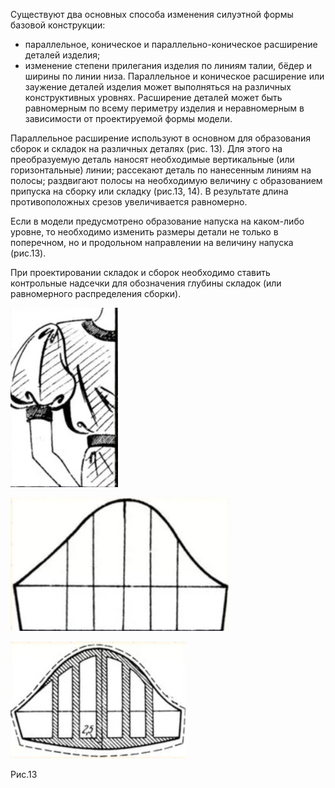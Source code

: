 Существуют два основных способа изменения силуэтной формы базовой конструкции:
- параллельное, коническое и параллельно-коническое расширение деталей изделия;
- изменение степени прилегания изделия по линиям талии, бёдер и ширины по линии низа.
Параллельное и коническое расширение или заужение деталей изделия может выполняться на различных конструктивных уровнях. Расширение деталей может быть равномерным по всему периметру изделия и неравномерным в зависимости от проектируемой формы модели.

Параллельное расширение используют в основном для образования сборок и складок на различных деталях (рис. 13). Для этого на преобразуемую деталь наносят необходимые вертикальные (или горизонтальные) линии; рассекают деталь по нанесенным линиям на полосы; раздвигают полосы на необходимую величину с образованием припуска на сборку или складку (рис.13, 14). В результате длина противоположных срезов увеличивается равномерно. 

Если в модели предусмотрено образование напуска на каком-либо уровне, то необходимо изменить размеры детали не только в поперечном, но и продольном направлении на величину напуска (рис.13).

При проектировании складок и сборок необходимо ставить контрольные надсечки для обозначения глубины складок (или равномерного распределения сборки). 

<div class="pop-up_img">

![1](/modules/shoulders/dynamic-infographic/img/infographic_imgs/pop-up_imgs/card6/1.jpg)

![1](/modules/shoulders/dynamic-infographic/img/infographic_imgs/pop-up_imgs/card6/2.jpg)

![1](/modules/shoulders/dynamic-infographic/img/infographic_imgs/pop-up_imgs/card6/3.jpg)

</div>

Рис.13